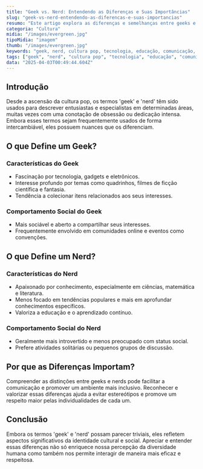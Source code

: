 ```yaml
---
title: "Geek vs. Nerd: Entendendo as Diferenças e Suas Importâncias"
slug: "geek-vs-nerd-entendendo-as-diferencas-e-suas-importancias"
resumo: "Este artigo explora as diferenças e semelhanças entre geeks e nerds, discutindo como esses rótulos evoluíram ao longo do tempo e o que cada um representa na cultura contemporânea. Além disso, abordaremos por que entender essas diferenças é relevante para a comunicação e inclusão social."
categoria: "Cultura"
midia: "/images/evergreen.jpg"
tipoMidia: "imagem"
thumb: "/images/evergreen.jpg"
keywords: "geek, nerd, cultura pop, tecnologia, educação, comunicação, inclusão social, identidade cultural"
tags: ["geek", "nerd", "cultura pop", "tecnologia", "educação", "comunicação", "inclusão social", "identidade cultural"]
data: "2025-04-03T00:49:44.604Z"
---
```


## Introdução
Desde a ascensão da cultura pop, os termos 'geek' e 'nerd' têm sido usados para descrever entusiastas e especialistas em determinadas áreas, muitas vezes com uma conotação de obsessão ou dedicação intensa. Embora esses termos sejam frequentemente usados de forma intercambiável, eles possuem nuances que os diferenciam.

## O que Define um Geek?
### Características do Geek
- Fascinação por tecnologia, gadgets e eletrônicos.
- Interesse profundo por temas como quadrinhos, filmes de ficção científica e fantasia.
- Tendência a colecionar itens relacionados aos seus interesses.
### Comportamento Social do Geek
- Mais sociável e aberto a compartilhar seus interesses.
- Frequentemente envolvido em comunidades online e eventos como convenções.

## O que Define um Nerd?
### Características do Nerd
- Apaixonado por conhecimento, especialmente em ciências, matemática e literatura.
- Menos focado em tendências populares e mais em aprofundar conhecimentos específicos.
- Valoriza a educação e o aprendizado contínuo.
### Comportamento Social do Nerd
- Geralmente mais introvertido e menos preocupado com status social.
- Prefere atividades solitárias ou pequenos grupos de discussão.

## Por que as Diferenças Importam?
Compreender as distinções entre geeks e nerds pode facilitar a comunicação e promover um ambiente mais inclusivo. Reconhecer e valorizar essas diferenças ajuda a evitar estereótipos e promove um respeito maior pelas individualidades de cada um.

## Conclusão
Embora os termos 'geek' e 'nerd' possam parecer triviais, eles refletem aspectos significativos da identidade cultural e social. Apreciar e entender essas diferenças não só enriquece nossa percepção da diversidade humana como também nos permite interagir de maneira mais eficaz e respeitosa.